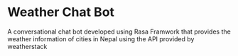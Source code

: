 # Weather Chat Bot
 A conversational chat bot developed using Rasa Framwork that provides the weather information of cities in Nepal using the API provided by weatherstack

